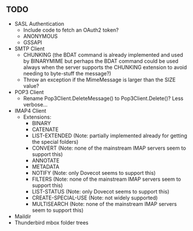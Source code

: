 ## TODO

* SASL Authentication
  * Include code to fetch an OAuth2 token?
  * ANONYMOUS
  * GSSAPI
* SMTP Client
  * CHUNKING (the BDAT command is already implemented and used by BINARYMIME but
    perhaps the BDAT command could be used always when the server supports the
    CHUNKING extension to avoid needing to byte-stuff the message?)
  * Throw an exception if the MimeMessage is larger than the SIZE value?
* POP3 Client
  * Rename Pop3Client.DeleteMessage() to Pop3Client.Delete()? Less verbose...
* IMAP4 Client
  * Extensions:
    * BINARY
    * CATENATE
    * LIST-EXTENDED (Note: partially implemented already for getting the special folders)
    * CONVERT (Note: none of the mainstream IMAP servers seem to support this)
    * ANNOTATE
    * METADATA
    * NOTIFY (Note: only Dovecot seems to support this)
    * FILTERS (Note: none of the mainstream IMAP servers seem to support this)
    * LIST-STATUS (Note: only Dovecot seems to support this)
    * CREATE-SPECIAL-USE (Note: not widely supported)
    * MULTISEARCH (Note: none of the mainstream IMAP servers seem to support this)
* Maildir
* Thunderbird mbox folder trees
